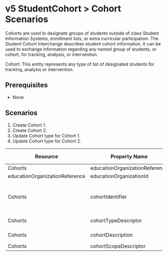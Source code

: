 # v5 StudentCohort > Cohort Scenarios

Cohorts are used to designate groups of students outside of class Student
Information Systems, enrollment lists, or extra curricular participation. The
Student Cohort Interchange describes student cohort information. It can be used
to exchange information regarding any named group of students, or cohort, for
tracking, analysis, or intervention.

Cohort: This entity represents any type of list of designated students for
tracking, analysis or intervention.

## Prerequisites

- None

## Scenarios

1. Create Cohort 1.
2. Create Cohort 2.
3. Update Cohort type for Cohort 1.
4. Update Cohort type for Cohort 2.

| Resource                       | Property Name                  | Is Collection | Data Type                      | Required / Optional | Scenario 1 <br/>POST                         | Scenario 2 <br/>POST                         | Scenario 3 <br/>PUT                          | Scenario 4 <br/>PUT                          |
| ------------------------------ | ------------------------------ | ------------- | ------------------------------ | ------------------- | -------------------------------------------- | -------------------------------------------- | -------------------------------------------- | -------------------------------------------- |
| Cohorts                        | educationOrganizationReference | FALSE         | educationOrganizationReference | REQUIRED            |                                              |                                              |                                              |                                              |
| educationOrganizationReference | educationOrganizationId        | FALSE         | integer                        | REQUIRED            | 255901107                                    | 255901001                                    | 255901107                                    | 255901001                                    |
| Cohorts                        | cohortIdentifier               | FALSE         | string                         | REQUIRED            | \["1" if possible<br/><br/>\| system value\] | \["2" if possible<br/><br/>\| system value\] | \["1" if possible<br/><br/>\| system value\] | \["2" if possible<br/><br/>\| system value\] |
| Cohorts                        | cohortTypeDescriptor           | FALSE         | cohortTypeDescriptor           | REQUIRED            | Study Hall                                   | Study Hall                                   | Field Trip                                   | Extracurricular Activity                     |
| Cohorts                        | cohortDescription              | FALSE         | cohortDescription              | REQUIRED            | Cohort 1 Description                         | Cohort 2 Description                         | Cohort 1 Description                         | Cohort 2 Description                         |
| Cohorts                        | cohortScopeDescriptor          | FALSE         | cohortScopeDescriptor          | REQUIRED            | District                                     | District                                     | District                                     | District                                     |
